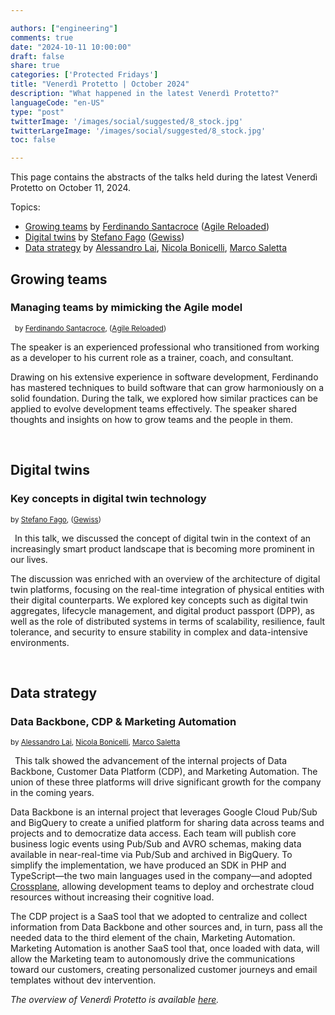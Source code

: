```yaml
---

authors: ["engineering"]
comments: true
date: "2024-10-11 10:00:00"
draft: false
share: true
categories: ['Protected Fridays']
title: "Venerdì Protetto | October 2024"
description: "What happened in the latest Venerdì Protetto?"
languageCode: "en-US"
type: "post"
twitterImage: '/images/social/suggested/8_stock.jpg'
twitterLargeImage: '/images/social/suggested/8_stock.jpg'
toc: false

---
```


This page contains the abstracts of the talks held during the latest Venerdì Protetto on October 11, 2024. 

Topics:

- [Growing teams](#growing-teams) by [Ferdinando Santacroce](https://jesuswasrasta.com/) ([Agile Reloaded](https://www.linkedin.com/company/agile-reloaded/))
- [Digital twins](#digital-twins) by [Stefano Fago](https://www.linkedin.com/in/stefanofago/) ([Gewiss](https://www.linkedin.com/company/gewissgroup/))
- [Data strategy](#data-strategy) by [Alessandro Lai](https://www.linkedin.com/in/alessandro-lai-09440922/), [Nicola Bonicelli](https://www.linkedin.com/in/nicola-bonicelli-2b7a1777/), [Marco Saletta](https://www.linkedin.com/in/marco-saletta-225199111/)

## Growing teams

### Managing teams by mimicking the Agile model

<a href= "/images/venerd%C3%AC_protetto/growing_teams.png?raw=true" target="_blank"> 
<img align="left" style="max-width:25%; margin-right: 0.5em; margin-top: 0.5em" src=/images/venerd%C3%AC_protetto/growing_teams.png?raw=true" alt="" title="" /> 
</a> 

<sup>by [Ferdinando Santacroce](https://jesuswasrasta.com/), ([Agile Reloaded](https://www.linkedin.com/company/agile-reloaded/))<sup>



The speaker is an experienced professional who transitioned from working as a developer to his current role as a trainer, coach, and consultant. 

Drawing on his extensive experience in software development, Ferdinando has mastered techniques to build software that can grow harmoniously on a solid foundation. During the talk, we explored how similar practices can be applied to evolve development teams effectively. The speaker shared thoughts and insights on how to grow teams and the people in them.

<br>

## Digital twins

### Key concepts in digital twin technology

<sup>by [Stefano Fago](https://www.linkedin.com/in/stefanofago/), ([Gewiss](https://www.linkedin.com/company/gewissgroup/))<sup> 

<a href= "/images/venerd%C3%AC_protetto/digital_twins.png?raw=true" target="_blank"> 
<img align="left" style="max-width:25%; margin-right: 0.5em; margin-top: 0.5em" src=/images/venerd%C3%AC_protetto/digital_twins.png?raw=true" alt="" title="" /> 
</a>

In this talk, we discussed the concept of digital twin in the context of an increasingly smart product landscape that is becoming more prominent in our lives. 

The discussion was enriched with an overview of the architecture of digital twin platforms, focusing on the real-time integration of physical entities with their digital counterparts. We explored key concepts such as digital twin aggregates, lifecycle management, and digital product passport (DPP), as well as the role of distributed systems in terms of scalability, resilience, fault tolerance, and security to ensure stability in complex and data-intensive environments.

<br>

## Data strategy

### Data Backbone, CDP & Marketing Automation

<sup>by [Alessandro Lai](https://www.linkedin.com/in/alessandro-lai-09440922/), [Nicola Bonicelli](https://www.linkedin.com/in/nicola-bonicelli-2b7a1777/), [Marco Saletta](https://www.linkedin.com/in/marco-saletta-225199111/)<sup>

<a href= "/images/venerd%C3%AC_protetto/data_backbone.png?raw=true" target="_blank"> 
<img align="left" style="max-width:25%; margin-right: 0.5em; margin-top: 0.5em" src=/images/venerd%C3%AC_protetto/data_backbone.png?raw=true" alt="" title="" /> 
</a>

This talk showed the advancement of the internal projects of Data Backbone, Customer Data Platform (CDP), and Marketing Automation. The union of these three platforms will drive significant growth for the company in the coming years.

Data Backbone is an internal project that leverages Google Cloud Pub/Sub and BigQuery to create a unified platform for sharing data across teams and projects and to democratize data access. Each team will publish core business logic events using Pub/Sub and AVRO schemas, making data available in near-real-time via Pub/Sub and archived in BigQuery. To simplify the implementation, we have produced an SDK in PHP and TypeScript—the two main languages used in the company—and adopted [Crossplane](https://www.crossplane.io/), allowing development teams to deploy and orchestrate cloud resources without increasing their cognitive load.

The CDP project is a SaaS tool that we adopted to centralize and collect information from Data Backbone and other sources and, in turn, pass all the needed data to the third element of the chain, Marketing Automation. Marketing Automation is another SaaS tool that, once loaded with data, will allow the Marketing team to autonomously drive the communications toward our customers, creating personalized customer journeys and email templates without dev intervention.

*The overview of Venerdì Protetto is available [here](https://engineering.facile.it/blog/eng/v-protetto/).*


<script type="application/ld+json">
{ 
    "@context": "https://schema.org",
    "genre":["SEO","JSON-LD"],
    "@type": "BlogPosting",
    "headline": "Venerdì Protetto | October 2024",
    "keywords": ["Growing teams", "Digital twins"],
    "wordcount": "172",
    "publisher": {
        "@type": "Organization",
        "name": "Facile.it Engineering",
        "url": "https://engineering.facile.it/",
        "logo": {
            "@type": "ImageObject",
            "url": "https://engineering.facile.it/images/logo_engineering.png",
            "width":"1057",
            "height":"244"
        }
    },
    "url": "https://engineering.facile.it/blog/eng/v-protetto9-6-2023/",
    "image": "https://engineering.facile.it/images/social/social-preview.png",
    "datePublished": "2024-10-11",
    "dateCreated": "2024-10-18",
    "dateModified": "2024-10-18",
    "inLanguage": "en-US",
    "isFamilyFriendly": "true",
    "description": "About the latest Venerdì Protetto held on October 11th",
    "author": {
        "@type": "Person",
        "name": "Ana",
        "url": "https://www.linkedin.com/in/ana-radujko"
    }
}
</script>
